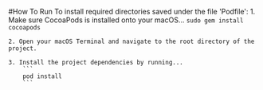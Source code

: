 #How To Run
To install required directories saved under the file 'Podfile':
	1. Make sure CocoaPods is installed onto your macOS...
		```
		sudo gem install cocoapods
		```

	2. Open your macOS Terminal and navigate to the root directory of the project. 

	3. Install the project dependencies by running...
		```
		pod install
		```